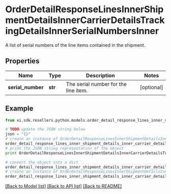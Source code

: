 # OrderDetailResponseLinesInnerShipmentDetailsInnerCarrierDetailsTrackingDetailsInnerSerialNumbersInner

A list of serial numbers of the line items contained in the shipment.

## Properties

Name | Type | Description | Notes
------------ | ------------- | ------------- | -------------
**serial_number** | **str** | The serial number for the line item. | [optional] 

## Example

```python
from xi.sdk.resellers.python.models.order_detail_response_lines_inner_shipment_details_inner_carrier_details_tracking_details_inner_serial_numbers_inner import OrderDetailResponseLinesInnerShipmentDetailsInnerCarrierDetailsTrackingDetailsInnerSerialNumbersInner

# TODO update the JSON string below
json = "{}"
# create an instance of OrderDetailResponseLinesInnerShipmentDetailsInnerCarrierDetailsTrackingDetailsInnerSerialNumbersInner from a JSON string
order_detail_response_lines_inner_shipment_details_inner_carrier_details_tracking_details_inner_serial_numbers_inner_instance = OrderDetailResponseLinesInnerShipmentDetailsInnerCarrierDetailsTrackingDetailsInnerSerialNumbersInner.from_json(json)
# print the JSON string representation of the object
print OrderDetailResponseLinesInnerShipmentDetailsInnerCarrierDetailsTrackingDetailsInnerSerialNumbersInner.to_json()

# convert the object into a dict
order_detail_response_lines_inner_shipment_details_inner_carrier_details_tracking_details_inner_serial_numbers_inner_dict = order_detail_response_lines_inner_shipment_details_inner_carrier_details_tracking_details_inner_serial_numbers_inner_instance.to_dict()
# create an instance of OrderDetailResponseLinesInnerShipmentDetailsInnerCarrierDetailsTrackingDetailsInnerSerialNumbersInner from a dict
order_detail_response_lines_inner_shipment_details_inner_carrier_details_tracking_details_inner_serial_numbers_inner_form_dict = order_detail_response_lines_inner_shipment_details_inner_carrier_details_tracking_details_inner_serial_numbers_inner.from_dict(order_detail_response_lines_inner_shipment_details_inner_carrier_details_tracking_details_inner_serial_numbers_inner_dict)
```
[[Back to Model list]](../README.md#documentation-for-models) [[Back to API list]](../README.md#documentation-for-api-endpoints) [[Back to README]](../README.md)


